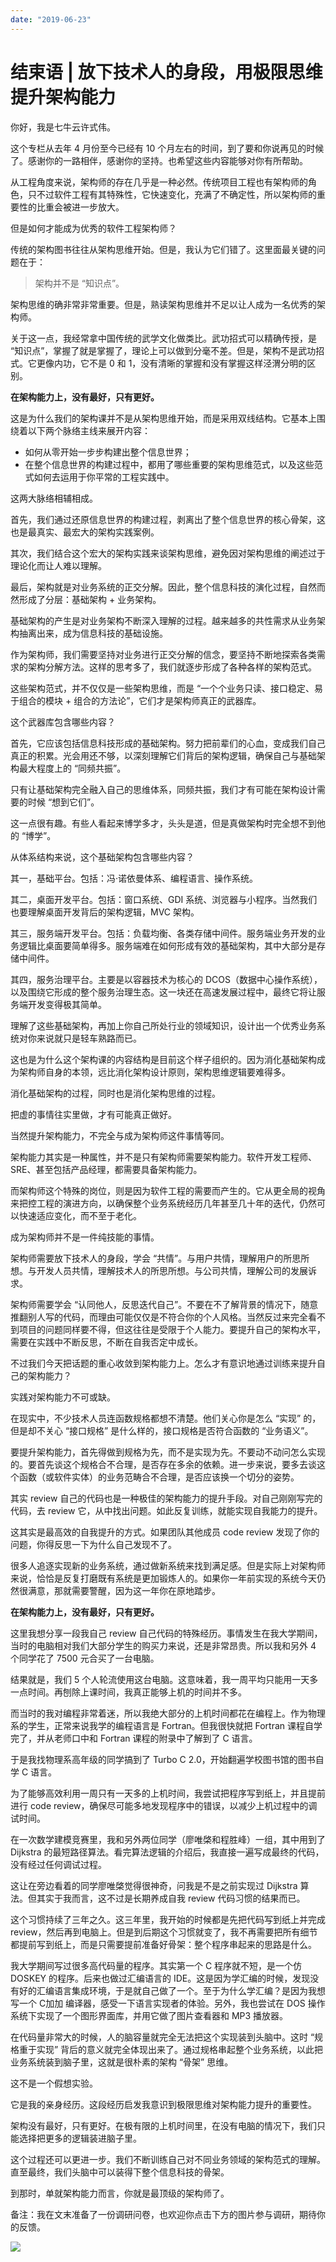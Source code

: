 ```yaml
---
date: "2019-06-23"
---  
```

      
# 结束语 | 放下技术人的身段，用极限思维提升架构能力
你好，我是七牛云许式伟。

这个专栏从去年 4 月份至今已经有 10 个月左右的时间，到了要和你说再见的时候了。感谢你的一路相伴，感谢你的坚持。也希望这些内容能够对你有所帮助。

从工程角度来说，架构师的存在几乎是一种必然。传统项目工程也有架构师的角色，只不过软件工程有其特殊性，它快速变化，充满了不确定性，所以架构师的重要性的比重会被进一步放大。

但是如何才能成为优秀的软件工程架构师？

传统的架构图书往往从架构思维开始。但是，我认为它们错了。这里面最关键的问题在于：

> 架构并不是 “知识点”。

架构思维的确非常非常重要。但是，熟读架构思维并不足以让人成为一名优秀的架构师。

关于这一点，我经常拿中国传统的武学文化做类比。武功招式可以精确传授，是 “知识点”，掌握了就是掌握了，理论上可以做到分毫不差。但是，架构不是武功招式。它更像内功，它不是 0 和 1，没有清晰的掌握和没有掌握这样泾渭分明的区别。

**在架构能力上，没有最好，只有更好。**

这是为什么我们的架构课并不是从架构思维开始，而是采用双线结构。它基本上围绕着以下两个脉络主线来展开内容：

* 如何从零开始一步步构建出整个信息世界；
* 在整个信息世界的构建过程中，都用了哪些重要的架构思维范式，以及这些范式如何去运用于你平常的工程实践中。

<!-- [[[read_end]]] -->

这两大脉络相辅相成。

首先，我们通过还原信息世界的构建过程，剥离出了整个信息世界的核心骨架，这也是最真实、最宏大的架构实践案例。

其次，我们结合这个宏大的架构实践来谈架构思维，避免因对架构思维的阐述过于理论化而让人难以理解。

最后，架构就是对业务系统的正交分解。因此，整个信息科技的演化过程，自然而然形成了分层：基础架构 + 业务架构。

基础架构的产生是对业务架构不断深入理解的过程。越来越多的共性需求从业务架构抽离出来，成为信息科技的基础设施。

作为架构师，我们需要坚持对业务进行正交分解的信念，要坚持不断地探索各类需求的架构分解方法。这样的思考多了，我们就逐步形成了各种各样的架构范式。

这些架构范式，并不仅仅是一些架构思维，而是 “一个个业务只读、接口稳定、易于组合的模块 + 组合的方法论”，它们才是架构师真正的武器库。

这个武器库包含哪些内容？

首先，它应该包括信息科技形成的基础架构。努力把前辈们的心血，变成我们自己真正的积累。光会用还不够，以深刻理解它们背后的架构逻辑，确保自己与基础架构最大程度上的 “同频共振”。

只有让基础架构完全融入自己的思维体系，同频共振，我们才有可能在架构设计需要的时候 “想到它们”。

这一点很有趣。有些人看起来博学多才，头头是道，但是真做架构时完全想不到他的 “博学”。

从体系结构来说，这个基础架构包含哪些内容？

其一，基础平台。包括：冯·诺依曼体系、编程语言、操作系统。

其二，桌面开发平台。包括：窗口系统、GDI 系统、浏览器与小程序。当然我们也要理解桌面开发背后的架构逻辑，MVC 架构。

其三，服务端开发平台。包括：负载均衡、各类存储中间件。服务端业务开发的业务逻辑比桌面要简单得多。服务端难在如何形成有效的基础架构，其中大部分是存储中间件。

其四，服务治理平台。主要是以容器技术为核心的 DCOS（数据中心操作系统），以及围绕它形成的整个服务治理生态。这一块还在高速发展过程中，最终它将让服务端开发变得极其简单。

理解了这些基础架构，再加上你自己所处行业的领域知识，设计出一个优秀业务系统对你来说就只是轻车熟路而已。

这也是为什么这个架构课的内容结构是目前这个样子组织的。因为消化基础架构成为架构师自身的本领，远比消化架构设计原则，架构思维逻辑要难得多。

消化基础架构的过程，同时也是消化架构思维的过程。

把虚的事情往实里做，才有可能真正做好。

当然提升架构能力，不完全与成为架构师这件事情等同。

架构能力其实是一种属性，并不是只有架构师需要架构能力。软件开发工程师、SRE、甚至包括产品经理，都需要具备架构能力。

而架构师这个特殊的岗位，则是因为软件工程的需要而产生的。它从更全局的视角来把控工程的演进方向，以确保整个业务系统经历几年甚至几十年的迭代，仍然可以快速适应变化，而不至于老化。

成为架构师并不是一件纯技能的事情。

架构师需要放下技术人的身段，学会 “共情”。与用户共情，理解用户的所思所想。与开发人员共情，理解技术人的所思所想。与公司共情，理解公司的发展诉求。

架构师需要学会 “认同他人，反思迭代自己”。不要在不了解背景的情况下，随意推翻别人写的代码，而理由可能仅仅是不符合你的个人风格。当然反过来完全看不到项目的问题同样要不得，但这往往是受限于个人能力。要提升自己的架构水平，需要在实践中不断反思，不断在自我否定中成长。

不过我们今天把话题的重心收敛到架构能力上。怎么才有意识地通过训练来提升自己的架构能力？

实践对架构能力不可或缺。

在现实中，不少技术人员连函数规格都想不清楚。他们关心你是怎么 “实现” 的，但是却不关心 “接口规格” 是什么样的，接口规格是否符合函数的 “业务语义”。

要提升架构能力，首先得做到规格为先，而不是实现为先。不要动不动问怎么实现的。要首先谈这个规格合不合理，是否存在多余的依赖。进一步来说，要多去谈这个函数（或软件实体）的业务范畴合不合理，是否应该换一个切分的姿势。

其实 review 自己的代码也是一种极佳的架构能力的提升手段。对自己刚刚写完的代码，去 review 它，从中找出问题。如此反复训练，就能实现自我能力的提升。

这其实是最高效的自我提升的方式。如果团队其他成员 code review 发现了你的问题，你得反思一下为什么自己发现不了。

很多人追逐实现新的业务系统，通过做新系统来找到满足感。但是实际上对架构师来说，恰恰是反复打磨既有系统是更加锻炼人的。如果你一年前实现的系统今天仍然很满意，那就需要警醒，因为这一年你在原地踏步。

**在架构能力上，没有最好，只有更好。**

这里我想分享一段我自己 review 自己代码的特殊经历。事情发生在我大学期间，当时的电脑相对我们大部分学生的购买力来说，还是非常昂贵。所以我和另外 4 个同学花了 7500 元合买了一台电脑。

结果就是，我们 5 个人轮流使用这台电脑。这意味着，我一周平均只能用一天多一点时间。再刨除上课时间，我真正能够上机的时间并不多。

而当时的我对编程非常着迷，所以我绝大部分的上机时间都花在编程上。作为物理系的学生，正常来说我学的编程语言是 Fortran。但我很快就把 Fortran 课程自学完了，并从老师口中和 Fortran 课程的附录中了解到了 C 语言。

于是我找物理系高年级的同学搞到了 Turbo C 2.0，开始翻遍学校图书馆的图书自学 C 语言。

为了能够高效利用一周只有一天多的上机时间，我尝试把程序写到纸上，并且提前进行 code review，确保尽可能多地发现程序中的错误，以减少上机过程中的调试时间。

在一次数学建模竞赛里，我和另外两位同学（廖唯棨和程胜峰）一组，其中用到了 Dijkstra 的最短路径算法。看完算法逻辑的介绍后，我直接一遍写成最终的代码，没有经过任何调试过程。

这让在旁边看着的同学廖唯棨觉得很神奇，问我是不是之前实现过 Dijkstra 算法。但其实于我而言，这不过是长期养成自我 review 代码习惯的结果而已。

这个习惯持续了三年之久。这三年里，我开始的时候都是先把代码写到纸上并完成 review，然后再到电脑上。但是到后期这个习惯就变了，我不再需要把所有细节都提前写到纸上，而是只需要提前准备好骨架：整个程序串起来的思路是什么。

我大学期间写过很多高代码量的程序。其实第一个 C 程序就不短，是一个仿 DOSKEY 的程序。后来也做过汇编语言的 IDE。这是因为学汇编的时候，发现没有好的汇编语言集成环境，于是就自己做了一个。至于为什么学汇编？是因为我想写一个 C加加 编译器，感受一下语言实现者的体验。另外，我也尝试在 DOS 操作系统下实现了一个图形界面库，并用它做了图片查看器和 MP3 播放器。

在代码量非常大的时候，人的脑容量就完全无法把这个实现装到头脑中。这时 “规格重于实现” 背后的意义就完全体现出来了。通过规格串起整个业务系统，以此把业务系统装到脑子里，这就是很朴素的架构 “骨架” 思维。

这不是一个假想实验。

它是我的亲身经历。这段经历启发我意识到极限思维对架构能力提升的重要性。

架构没有最好，只有更好。在极有限的上机时间里，在没有电脑的情况下，我们只能选择把更多的逻辑装进脑子里。

这个过程还可以更进一步。我们不断训练自己对不同业务领域的架构范式的理解。直至最终，我们头脑中可以装得下整个信息科技的骨架。

到那时，单就架构能力而言，你就是最顶级的架构师了。

备注：我在文末准备了一份调研问卷，也欢迎你点击下方的图片参与调研，期待你的反馈。

[![](./httpsstatic001geekbangorgresourceimage2cb72c712350bf20f675d589a50376155db7.jpg)](https://jinshuju.net/f/zxjsq8)